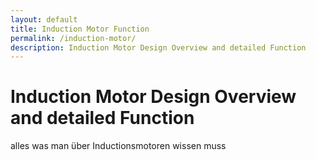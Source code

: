 ```yaml
---
layout: default
title: Induction Motor Function
permalink: /induction-motor/
description: Induction Motor Design Overview and detailed Function
---
```


# Induction Motor Design Overview and detailed Function

alles was man über Inductionsmotoren wissen muss
